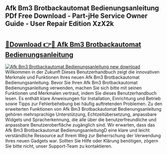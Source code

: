 ## Afk Bm3 Brotbackautomat Bedienungsanleitung PDf Free Download - Part-jHe Service Owner Guide - User Repair Edition XzX2k

# <h2><a href="http://df57uk8.blite.top/?on=Afk+Bm3+Brotbackautomat+Bedienungsanleitung">🔗Download 👉🔴 Afk Bm3 Brotbackautomat Bedienungsanleitung</a></h2>

[![Afk Bm3 Brotbackautomat Bedienungsanleitung new download](https://i.imgur.com/lujVjoI.png)](http://df57uk8.blite.top/?on=Afk+Bm3+Brotbackautomat+Bedienungsanleitung)
Willkommen in der Zukunft Dieses Benutzerhandbuch zeigt die innovativen Merkmale und Funktionen Ihres neuen Afk Bm3 Brotbackautomat Bedienungsanleitung. Bevor Sie Ihren Afk Bm3 Brotbackautomat Bedienungsanleitung verwenden, machen Sie sich bitte mit seinen Funktionen und Merkmalen vertraut, indem Sie dieses Benutzerhandbuch lesen. Es enthält klare Anweisungen für Installation, Einrichtung und Betrieb sowie Tipps zur Fehlerbehebung bei häufig auftretenden Problemen. Zu den erweiterten Funktionen von Afk Bm3 Brotbackautomat Bedienungsanleitung gehören mehrsprachige Unterstützung, Echtzeitübersetzung, anpassbare Widgets und Spracherkennung, die alle über die benutzerfreundliche und anpassbare Benutzeroberfläche zugänglich sind. Wir erwarten, dass das Afk Bm3 Brotbackautomat BedienungsanleitungD eine klare und leicht verständliche Ressource auf Ihrem Weg zur Beherrschung der Verwendung Ihres neuen Gadgets war. Sollten Sie Hilfe oder Klärung benötigen, zögern Sie bitte nicht, unser Support-Team zu kontaktieren.

